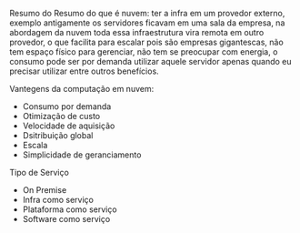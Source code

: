 Resumo do Resumo do que é nuvem: ter a infra em um provedor externo, exemplo antigamente os servidores ficavam em uma sala da empresa, na abordagem da nuvem toda essa infraestrutura vira remota em outro provedor, o que facilita para escalar pois são empresas gigantescas, não tem espaço físico para gerenciar, não tem se preocupar com energia, o consumo pode ser por demanda utilizar aquele servidor apenas quando eu precisar utilizar entre outros benefícios.

Vantegens da computação em nuvem:
 - Consumo por demanda
 - Otimização de custo
 - Velocidade de aquisição
 - Dsitribuição global
 - Escala
 - Simplicidade de geranciamento
   

Tipo de Serviço
 - On Premise
 - Infra como serviço
 - Plataforma como serviço
 - Software como serviço